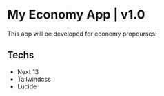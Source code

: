 # My Economy App | v1.0

This app will be developed for economy propourses!

## Techs

- Next 13
- Tailwindcss
- Lucide
